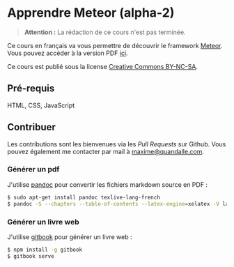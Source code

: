 # Apprendre Meteor (alpha-2)

> **Attention :** La rédaction de ce cours n'est pas terminée.

Ce cours en français va vous permettre de découvrir le framework
[Meteor](https://www.meteor.com/). Vous pouvez accéder à la version PDF
[ici](https://github.com/mquandalle/apprendre-meteor/releases).

Ce cours est publié sous la license
[Creative Commons BY-NC-SA](https://creativecommons.org/licenses/by-nc-sa/3.0/deed.fr).

## Pré-requis

HTML, CSS, JavaScript

## Contribuer

Les contributions sont les bienvenues via les *Pull Requests* sur Github.
Vous pouvez également me contacter par mail à <maxime@quandalle.com>.

### Générer un pdf

J'utilise [pandoc](http://johnmacfarlane.net/pandoc/) pour convertir les
fichiers markdown source en PDF :

```bash
$ sudo apt-get install pandoc texlive-lang-french
$ pandoc -S --chapters --table-of-contents --latex-engine=xelatex -V lang=french -o meteor.pdf 0*.md
```

### Générer un livre web

J'utilise [gitbook](https://www.gitbook.io/) pour générer un livre web :

```bash
$ npm install -g gitbook
$ gitbook serve
```

